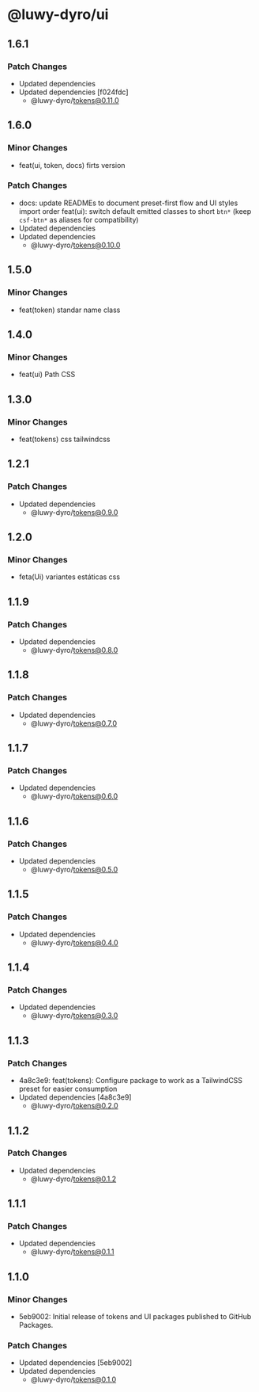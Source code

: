 # @luwy-dyro/ui

## 1.6.1

### Patch Changes

- Updated dependencies
- Updated dependencies [f024fdc]
  - @luwy-dyro/tokens@0.11.0

## 1.6.0

### Minor Changes

- feat(ui, token, docs) firts version

### Patch Changes

- docs: update READMEs to document preset-first flow and UI styles import order
  feat(ui): switch default emitted classes to short `btn*` (keep `csf-btn*` as aliases for compatibility)
- Updated dependencies
- Updated dependencies
  - @luwy-dyro/tokens@0.10.0

## 1.5.0

### Minor Changes

- feat(token) standar name class

## 1.4.0

### Minor Changes

- feat(ui) Path CSS

## 1.3.0

### Minor Changes

- feat(tokens) css tailwindcss

## 1.2.1

### Patch Changes

- Updated dependencies
  - @luwy-dyro/tokens@0.9.0

## 1.2.0

### Minor Changes

- feta(Ui) variantes estáticas css

## 1.1.9

### Patch Changes

- Updated dependencies
  - @luwy-dyro/tokens@0.8.0

## 1.1.8

### Patch Changes

- Updated dependencies
  - @luwy-dyro/tokens@0.7.0

## 1.1.7

### Patch Changes

- Updated dependencies
  - @luwy-dyro/tokens@0.6.0

## 1.1.6

### Patch Changes

- Updated dependencies
  - @luwy-dyro/tokens@0.5.0

## 1.1.5

### Patch Changes

- Updated dependencies
  - @luwy-dyro/tokens@0.4.0

## 1.1.4

### Patch Changes

- Updated dependencies
  - @luwy-dyro/tokens@0.3.0

## 1.1.3

### Patch Changes

- 4a8c3e9: feat(tokens): Configure package to work as a TailwindCSS preset for easier consumption
- Updated dependencies [4a8c3e9]
  - @luwy-dyro/tokens@0.2.0

## 1.1.2

### Patch Changes

- Updated dependencies
  - @luwy-dyro/tokens@0.1.2

## 1.1.1

### Patch Changes

- Updated dependencies
  - @luwy-dyro/tokens@0.1.1

## 1.1.0

### Minor Changes

- 5eb9002: Initial release of tokens and UI packages published to GitHub Packages.

### Patch Changes

- Updated dependencies [5eb9002]
- Updated dependencies
  - @luwy-dyro/tokens@0.1.0
